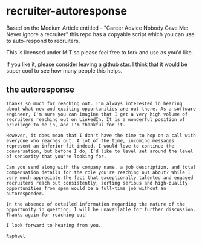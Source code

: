 # recruiter-autoresponse
Based on the Medium Article entitled - "Career Advice Nobody Gave Me: Never ignore a recruiter" this repo has a copyable script which you can use to auto-respond to recruiters.

This is licensed under MIT so please feel free to fork and use as you'd like. 

If you like it, please consider leaving a github star.  I think that it would be super cool to see how many people this helps.

## the autoresponse

```
Thanks so much for reaching out. I'm always interested in hearing about what new and exciting opportunities are out there. As a software engineer, I'm sure you can imagine that I get a very high volume of recruiters reaching out on LinkedIn. It is a wonderful position of privilege to be in, and I'm thankful for it.

However, it does mean that I don't have the time to hop on a call with everyone who reaches out. A lot of the time, incoming messages represent an inferior fit indeed. I would love to continue the conversation, but before I do, I'd like to level set around the level of seniority that you're looking for. 

Can you send along with the company name, a job description, and total compensation details for the role you're reaching out about? While I very much appreciate the fact that exceptionally talented and engaged 
recruiters reach out consistently; sorting serious and high-quality opportunities from spam would be a full-time job without an autoresponder.

In the absence of detailed information regarding the nature of the opportunity in question, I will be unavailable for further discussion. Thanks again for reaching out!
 
I look forward to hearing from you.

Raphael

```
